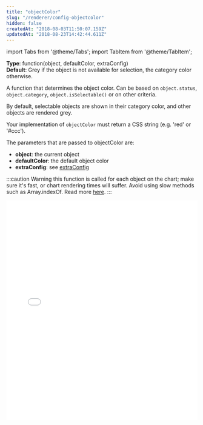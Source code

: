 ```yaml
---
title: "objectColor"
slug: "/renderer/config-objectcolor"
hidden: false
createdAt: "2018-08-03T11:50:07.159Z"
updatedAt: "2018-08-23T14:42:44.611Z"
---
```


import Tabs from '@theme/Tabs';
import TabItem from '@theme/TabItem';

**Type**: function(object, defaultColor, extraConfig)  
**Default**: Grey if the object is not available for selection, the category color otherwise.  

A function that determines the object color. Can be based on `object.status`, `object.category`, `object.isSelectable()` or on other criteria. 

By default, selectable objects are shown in their category color, and other objects are rendered grey. 

Your implementation of `objectColor` must return a CSS string (e.g. 'red' or '#ccc').

The parameters that are passed to objectColor are:

* **object**: the current object
* **defaultColor**: the default object color
* **extraConfig**: see [extraConfig](/docs/renderer/config-extraconfig) 

:::caution Warning
this function is called for each object on the chart; make sure it's fast, or chart rendering times will suffer. Avoid using slow methods such as Array.indexOf. Read more [here](http://support.seats.io/integrating-seats-io/performance-tips-for-renderer-callbacks).
:::



<iframe width="100%" height="580" src="//jsfiddle.net/seatsio/w73h60yg/embedded/js,html,result/" allowfullscreen="allowfullscreen" frameborder="0"></iframe>

